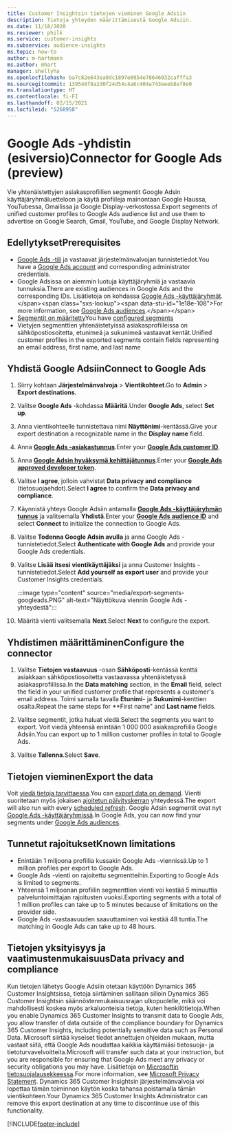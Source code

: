 ```yaml
---
title: Customer Insightsin tietojen vieminen Google Adsiin
description: Tietoja yhteyden määrittämisestä Google Adsiin.
ms.date: 11/18/2020
ms.reviewer: philk
ms.service: customer-insights
ms.subservice: audience-insights
ms.topic: how-to
author: m-hartmann
ms.author: mhart
manager: shellyha
ms.openlocfilehash: ba7c82e643ea0dc1897e0954e78646932cafffa3
ms.sourcegitcommit: 139548f8a2d0f24d54c4a6c404a743eeeb8ef8e0
ms.translationtype: HT
ms.contentlocale: fi-FI
ms.lasthandoff: 02/15/2021
ms.locfileid: "5268958"
---
```

# <a name="connector-for-google-ads-preview"></a><span data-ttu-id="1e18e-103">Google Ads -yhdistin (esiversio)</span><span class="sxs-lookup"><span data-stu-id="1e18e-103">Connector for Google Ads (preview)</span></span>

<span data-ttu-id="1e18e-104">Vie yhtenäistettyjen asiakasprofiilien segmentit Google Adsin käyttäjäryhmäluetteloon ja käytä profiileja mainontaan Google Haussa, YouTubessa, Gmailissa ja Google Display-verkostossa.</span><span class="sxs-lookup"><span data-stu-id="1e18e-104">Export segments of unified customer profiles to Google Ads audience list and use them to advertise on Google Search, Gmail, YouTube, and Google Display Network.</span></span> 

## <a name="prerequisites"></a><span data-ttu-id="1e18e-105">Edellytykset</span><span class="sxs-lookup"><span data-stu-id="1e18e-105">Prerequisites</span></span>

-   <span data-ttu-id="1e18e-106">[Google Ads -tili](https://ads.google.com/) ja vastaavat järjestelmänvalvojan tunnistetiedot.</span><span class="sxs-lookup"><span data-stu-id="1e18e-106">You have a [Google Ads account](https://ads.google.com/) and corresponding administrator credentials.</span></span>
-   <span data-ttu-id="1e18e-107">Google Adsissa on aiemmin luotuja käyttäjäryhmiä ja vastaavia tunnuksia.</span><span class="sxs-lookup"><span data-stu-id="1e18e-107">There are existing audiences in Google Ads and the corresponding IDs.</span></span> <span data-ttu-id="1e18e-108">Lisätietoja on kohdassa [Google Ads -käyttäjäryhmät](https://support.google.com/google-ads/answer/7558048?hl=en#:~:text=Audience%20lists%20is%20a%20section,Display%20Network%20through%20remarketing%20campaigns.).</span><span class="sxs-lookup"><span data-stu-id="1e18e-108">For more information, see [Google Ads audiences](https://support.google.com/google-ads/answer/7558048?hl=en#:~:text=Audience%20lists%20is%20a%20section,Display%20Network%20through%20remarketing%20campaigns.).</span></span>
-   <span data-ttu-id="1e18e-109">[Segmentit on määritetty](segments.md)</span><span class="sxs-lookup"><span data-stu-id="1e18e-109">You have [configured segments](segments.md)</span></span>
-   <span data-ttu-id="1e18e-110">Vietyjen segmenttien yhtenäistetyissä asiakasprofiileissa on sähköpostiosoitetta, etunimeä ja sukunimeä vastaavat kentät.</span><span class="sxs-lookup"><span data-stu-id="1e18e-110">Unified customer profiles in the exported segments contain fields representing an email address, first name, and last name</span></span>

## <a name="connect-to-google-ads"></a><span data-ttu-id="1e18e-111">Yhdistä Google Adsiin</span><span class="sxs-lookup"><span data-stu-id="1e18e-111">Connect to Google Ads</span></span>

1. <span data-ttu-id="1e18e-112">Siirry kohtaan **Järjestelmänvalvoja** > **Vientikohteet**.</span><span class="sxs-lookup"><span data-stu-id="1e18e-112">Go to **Admin** > **Export destinations**.</span></span>

1. <span data-ttu-id="1e18e-113">Valitse **Google Ads** -kohdassa **Määritä**.</span><span class="sxs-lookup"><span data-stu-id="1e18e-113">Under **Google Ads**, select **Set up**.</span></span>

1. <span data-ttu-id="1e18e-114">Anna vientikohteelle tunnistettava nimi **Näyttönimi**-kentässä.</span><span class="sxs-lookup"><span data-stu-id="1e18e-114">Give your export destination a recognizable name in the **Display name** field.</span></span>

1. <span data-ttu-id="1e18e-115">Anna **[Google Ads -asiakastunnus](https://support.google.com/google-ads/answer/1704344)**.</span><span class="sxs-lookup"><span data-stu-id="1e18e-115">Enter your **[Google Ads customer ID](https://support.google.com/google-ads/answer/1704344)**.</span></span>

1. <span data-ttu-id="1e18e-116">Anna **[Google Adsin hyväksymä kehittäjätunnus](https://developers.google.com/google-ads/api/docs/first-call/dev-token)**.</span><span class="sxs-lookup"><span data-stu-id="1e18e-116">Enter your **[Google Ads approved developer token](https://developers.google.com/google-ads/api/docs/first-call/dev-token)**.</span></span>

1. <span data-ttu-id="1e18e-117">Valitse **I agree**, jolloin vahvistat **Data privacy and compliance** (tietosuojaehdot).</span><span class="sxs-lookup"><span data-stu-id="1e18e-117">Select **I agree** to confirm the **Data privacy and compliance**.</span></span>

1. <span data-ttu-id="1e18e-118">Käynnistä yhteys Google Adsiin antamalla **[Google Ads -käyttäjäryhmän tunnus](https://support.google.com/google-ads/answer/7558048?hl=en#:~:text=Audience%20lists%20is%20a%20section,Display%20Network%20through%20remarketing%20campaigns.)** ja valitsemalla **Yhdistä**.</span><span class="sxs-lookup"><span data-stu-id="1e18e-118">Enter your **[Google Ads audience ID](https://support.google.com/google-ads/answer/7558048?hl=en#:~:text=Audience%20lists%20is%20a%20section,Display%20Network%20through%20remarketing%20campaigns.)** and select **Connect** to initialize the connection to Google Ads.</span></span>

1. <span data-ttu-id="1e18e-119">Valitse **Todenna Google Adsin avulla** ja anna Google Ads -tunnistetiedot.</span><span class="sxs-lookup"><span data-stu-id="1e18e-119">Select **Authenticate with Google Ads** and provide your Google Ads credentials.</span></span>

1. <span data-ttu-id="1e18e-120">Valitse **Lisää itsesi vientikäyttäjäksi** ja anna Customer Insights -tunnistetiedot.</span><span class="sxs-lookup"><span data-stu-id="1e18e-120">Select **Add yourself as export user** and provide your Customer Insights credentials.</span></span>

   :::image type="content" source="media/export-segments-googleads.PNG" alt-text="Näyttökuva viennin Google Ads -yhteydestä":::

1. <span data-ttu-id="1e18e-122">Määritä vienti valitsemalla **Next**.</span><span class="sxs-lookup"><span data-stu-id="1e18e-122">Select **Next** to configure the export.</span></span>

## <a name="configure-the-connector"></a><span data-ttu-id="1e18e-123">Yhdistimen määrittäminen</span><span class="sxs-lookup"><span data-stu-id="1e18e-123">Configure the connector</span></span>

1. <span data-ttu-id="1e18e-124">Valitse **Tietojen vastaavuus** -osan **Sähköposti**-kentässä kenttä asiakkaan sähköpostiosoitetta vastaavassa yhtenäistetyssä asiakasprofiilissa.</span><span class="sxs-lookup"><span data-stu-id="1e18e-124">In the **Data matching** section, in the **Email** field, select the field in your unified customer profile that represents a customer's email address.</span></span> <span data-ttu-id="1e18e-125">Toimi samalla tavalla **Etunimi**- ja **Sukunimi**-kenttien osalta.</span><span class="sxs-lookup"><span data-stu-id="1e18e-125">Repeat the same steps for \*\*First name" and **Last name** fields.</span></span>

1. <span data-ttu-id="1e18e-126">Valitse segmentit, jotka haluat viedä.</span><span class="sxs-lookup"><span data-stu-id="1e18e-126">Select the segments you want to export.</span></span> <span data-ttu-id="1e18e-127">Voit viedä yhteensä enintään 1 000 000 asiakasprofiilia Google Adsiin.</span><span class="sxs-lookup"><span data-stu-id="1e18e-127">You can export up to 1 million customer profiles in total to Google Ads.</span></span>

1. <span data-ttu-id="1e18e-128">Valitse **Tallenna**.</span><span class="sxs-lookup"><span data-stu-id="1e18e-128">Select **Save**.</span></span>

## <a name="export-the-data"></a><span data-ttu-id="1e18e-129">Tietojen vieminen</span><span class="sxs-lookup"><span data-stu-id="1e18e-129">Export the data</span></span>

<span data-ttu-id="1e18e-130">Voit [viedä tietoja tarvittaessa](export-destinations.md).</span><span class="sxs-lookup"><span data-stu-id="1e18e-130">You can [export data on demand](export-destinations.md).</span></span> <span data-ttu-id="1e18e-131">Vienti suoritetaan myös jokaisen [ajoitetun päivityskerran](system.md#schedule-tab) yhteydessä.</span><span class="sxs-lookup"><span data-stu-id="1e18e-131">The export will also run with every [scheduled refresh](system.md#schedule-tab).</span></span> <span data-ttu-id="1e18e-132">Google Adsin segmentit ovat nyt [Google Ads -käyttäjäryhmissä](https://support.google.com/google-ads/answer/7558048?hl=en/).</span><span class="sxs-lookup"><span data-stu-id="1e18e-132">In Google Ads, you can now find your segments under [Google Ads audiences](https://support.google.com/google-ads/answer/7558048?hl=en/).</span></span>

## <a name="known-limitations"></a><span data-ttu-id="1e18e-133">Tunnetut rajoitukset</span><span class="sxs-lookup"><span data-stu-id="1e18e-133">Known limitations</span></span>

- <span data-ttu-id="1e18e-134">Enintään 1 miljoona profiilia kussakin Google Ads -viennissä.</span><span class="sxs-lookup"><span data-stu-id="1e18e-134">Up to 1 million profiles per export to Google Ads.</span></span>
- <span data-ttu-id="1e18e-135">Google Ads -vienti on rajoitettu segmentteihin.</span><span class="sxs-lookup"><span data-stu-id="1e18e-135">Exporting to Google Ads is limited to segments.</span></span>
- <span data-ttu-id="1e18e-136">Yhteensä 1 miljoonan profiilin segmenttien vienti voi kestää 5 minuuttia palveluntoimittajan rajoitusten vuoksi.</span><span class="sxs-lookup"><span data-stu-id="1e18e-136">Exporting segments with a total of 1 million profiles can take up to 5 minutes because of limitations on the provider side.</span></span> 
- <span data-ttu-id="1e18e-137">Google Ads -vastaavuuden saavuttaminen voi kestää 48 tuntia.</span><span class="sxs-lookup"><span data-stu-id="1e18e-137">The matching in Google Ads can take up to 48 hours.</span></span>

## <a name="data-privacy-and-compliance"></a><span data-ttu-id="1e18e-138">Tietojen yksityisyys ja vaatimustenmukaisuus</span><span class="sxs-lookup"><span data-stu-id="1e18e-138">Data privacy and compliance</span></span>

<span data-ttu-id="1e18e-139">Kun tietojen lähetys Google Adsiin otetaan käyttöön Dynamics 365 Customer Insightsissa, tietoja siirtäminen sallitaan silloin Dynamics 365 Customer Insightsin säännöstenmukaisuusrajan ulkopuolelle, mikä voi mahdollisesti koskea myös arkaluonteisia tietoja, kuten henkilötietoja.</span><span class="sxs-lookup"><span data-stu-id="1e18e-139">When you enable Dynamics 365 Customer Insights to transmit data to Google Ads, you allow transfer of data outside of the compliance boundary for Dynamics 365 Customer Insights, including potentially sensitive data such as Personal Data.</span></span> <span data-ttu-id="1e18e-140">Microsoft siirtää kyseiset tiedot annettujen ohjeiden mukaan, mutta vastaat siitä, että Google Ads noudattaa kaikkia käyttämiäsi tietosuoja- ja tietoturvavelvoitteita.</span><span class="sxs-lookup"><span data-stu-id="1e18e-140">Microsoft will transfer such data at your instruction, but you are responsible for ensuring that Google Ads meet any privacy or security obligations you may have.</span></span> <span data-ttu-id="1e18e-141">Lisätietoja on [Microsoftin tietosuojalausekkeessa](https://go.microsoft.com/fwlink/?linkid=396732).</span><span class="sxs-lookup"><span data-stu-id="1e18e-141">For more information, see [Microsoft Privacy Statement](https://go.microsoft.com/fwlink/?linkid=396732).</span></span>
<span data-ttu-id="1e18e-142">Dynamics 365 Customer Insightsin järjestelmänvalvoja voi lopettaa tämän toiminnon käytön koska tahansa poistamalla tämän vientikohteen.</span><span class="sxs-lookup"><span data-stu-id="1e18e-142">Your Dynamics 365 Customer Insights Administrator can remove this export destination at any time to discontinue use of this functionality.</span></span>


[!INCLUDE[footer-include](../includes/footer-banner.md)]
